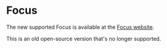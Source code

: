 # Focus

The new supported Focus is available at the <a href="https://heyfocus.com/?utm_source=Focus-Github">Focus website</a>.

This is an old open-source version that's no longer supported.
